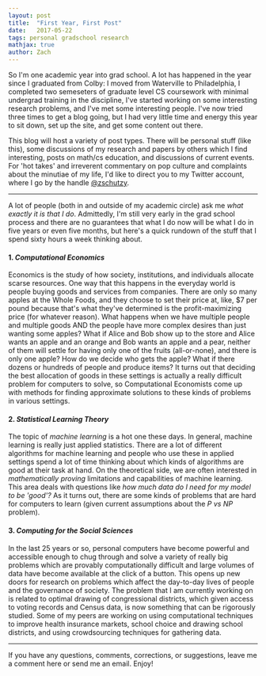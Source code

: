```yaml
---
layout: post
title:  "First Year, First Post"
date:   2017-05-22
tags: personal gradschool research
mathjax: true
author: Zach
---
```

So I'm one academic year into grad school.  A lot has happened in the year since I graduated from Colby: I moved from Waterville to Philadelphia, I completed two semeseters of graduate level CS coursework with minimal undergrad training in the discipline, I've started working on some interesting research problems, and I've met some interesting people.  I've now tried three times to get a blog going, but I had very little time and energy this year to sit down, set up the site, and get some content out there.

This blog will host a variety of post types.  There will be personal stuff (like this), some discussions of my research and papers by others which I find interesting, posts on math/cs education, and discussions of current events.  For 'hot takes' and irreverent commentary on pop culture and complaints about the minutiae of my life, I'd like to direct you to my Twitter account, where I go by the handle [@zschutzy](https://twitter.com/zschutzy).


----


A lot of people (both in and outside of my academic circle) ask me *what exactly it is that I do*.  Admittedly, I'm still very early in the grad school process and there are no guarantees that what I do now will be what I do in five years or even five months, but here's a quick rundown of the stuff that I spend sixty hours a week thinking about.

#### 1. ***Computational Economics***

 Economics is the study of how society, institutions, and individuals allocate scarse resources.  One way that this happens in the everyday world is people buying goods and services from companies.  There are only so many apples at the Whole Foods, and they choose to set their price at, like, $7 per pound because that's what they've determined is the profit-maximizing price (for whatever reason).  What happens when we have multiple people and multiple goods AND the people have more complex desires than just wanting some apples?  What if Alice and Bob show up to the store and Alice wants an apple and an orange and Bob wants an apple and a pear, neither of them will settle for having only one of the fruits (all-or-none), and there is only one apple?  How do we decide who gets the apple?  What if there dozens or hundreds of people and produce items?  It turns out that deciding the best allocation of goods in these settings is actually a really difficult problem for computers to solve, so Computational Economists come up with methods for finding approximate solutions to these kinds of problems in various settings.

#### 2. ***Statistical Learning Theory***

 The topic of *machine learning* is a hot one these days.  In general, machine learning is really just applied statistics.  There are a lot of different algorithms for machine learning and people who use these in applied settings spend a lot of time thinking about which kinds of algorithms are good at their task at hand.  On the theoretical side, we are often interested in *mathematically proving* limitations and capabilities of machine learning.  This area deals with questions like *how much data do I need for my model to be 'good'?* As it turns out, there are some kinds of problems that are hard for computers to learn (given current assumptions about the $P \ vs \ NP$ problem).

#### 3. ***Computing for the Social Sciences***

 In the last 25 years or so, personal computers have become powerful and accessible enough to chug through and solve a variety of really big problems which are provably computationally difficult and large volumes of data have become available at the click of a button.  This opens up new doors for research on problems which affect the day-to-day lives of people and the governance of society.  The problem that I am currently working on is related to optimal drawing of congressional districts, which given access to voting records and Census data, is now something that can be rigorously studied.  Some of my peers are working on using computational techniques to improve health insurance markets, school choice and drawing school districts, and using crowdsourcing techniques for gathering data.

----


If you have any questions, comments, corrections, or suggestions, leave me a comment here or send me an email.  Enjoy!
